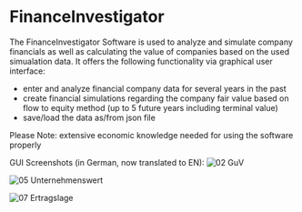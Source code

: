 # FinanceInvestigator
The FinanceInvestigator Software is used to analyze and simulate company financials as well as calculating the value of companies based on the used simualation data. It offers the following functionality via graphical user interface:
- enter and analyze financial company data for several years in the past
- create financial simulations regarding the company fair value based on flow to equity method (up to 5 future years including terminal value)
- save/load the data as/from json file

Please Note: extensive economic knowledge needed for using the software properly

GUI Screenshots (in German, now translated to EN):
![02 GuV](https://github.com/DarioGu/FinanceInvestigator/assets/134203714/7f36c89b-7604-4f0a-bd01-5307448c01d0)

![05 Unternehmenswert](https://github.com/DarioGu/FinanceInvestigator/assets/134203714/db06a3a9-5164-4e42-ab97-24ebcc22b05f)

![07 Ertragslage](https://github.com/DarioGu/FinanceInvestigator/assets/134203714/6f5d7a6a-abc2-474f-a31e-9b8d337f4c6c)

